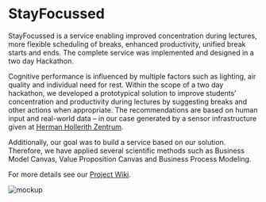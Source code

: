 # StayFocussed

StayFocussed is a service enabling improved concentration during lectures, more flexible scheduling of breaks, enhanced productivity, unified break starts and ends. The complete service was implemented and designed in a two day Hackathon.

Cognitive performance is influenced by multiple factors such as lighting, air quality and individual need for rest. Within the scope of a two day hackathon, we developed a prototypical solution to improve students’ concentration and productivity during lectures by suggesting breaks and other actions when appropriate. The recommendations are based on human input and real-world data – in our case generated by a sensor infrastructure given at [Herman Hollerith Zentrum](http://www.hhz.de/).

Additionally, our goal was to build a service based on our solution. Therefore, we have applied several scientific methods such as Business Model Canvas, Value Proposition Canvas and Business Process Modeling.

For more details see our [Project Wiki](https://github.com/jules185/IoT_Hackathon/wiki).

![mockup](https://github.com/jules185/IoT_Hackathon/blob/master/Deliverables/Documentation/Service%20Design/Overview_Mockup.PNG)
